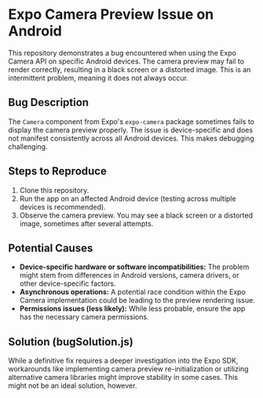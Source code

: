 # Expo Camera Preview Issue on Android

This repository demonstrates a bug encountered when using the Expo Camera API on specific Android devices. The camera preview may fail to render correctly, resulting in a black screen or a distorted image. This is an intermittent problem, meaning it does not always occur.

## Bug Description
The `Camera` component from Expo's `expo-camera` package sometimes fails to display the camera preview properly. The issue is device-specific and does not manifest consistently across all Android devices.  This makes debugging challenging.

## Steps to Reproduce

1. Clone this repository.
2. Run the app on an affected Android device (testing across multiple devices is recommended).
3. Observe the camera preview. You may see a black screen or a distorted image, sometimes after several attempts.

## Potential Causes

* **Device-specific hardware or software incompatibilities:**  The problem might stem from differences in Android versions, camera drivers, or other device-specific factors. 
* **Asynchronous operations:**  A potential race condition within the Expo Camera implementation could be leading to the preview rendering issue. 
* **Permissions issues (less likely):** While less probable, ensure the app has the necessary camera permissions.

## Solution (bugSolution.js)
While a definitive fix requires a deeper investigation into the Expo SDK, workarounds like implementing camera preview re-initialization or utilizing alternative camera libraries might improve stability in some cases.  This might not be an ideal solution, however.